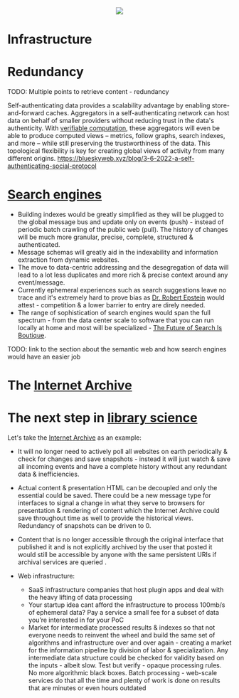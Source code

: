 <div style="text-align: center;">
    <img src="https://png.pngitem.com/pimgs/s/207-2073499_translate-platform-from-english-to-spanish-work-in.png">
</div>


<!-- # Infrastructure improvements -->

# Infrastructure

# Redundancy

TODO: Multiple points to retrieve content - redundancy

Self-authenticating data provides a scalability advantage by enabling store-and-forward caches. Aggregators in a self-authenticating network can host data on behalf of smaller providers without reducing trust in the data's authenticity. With [verifiable computation](https://en.wikipedia.org/wiki/Verifiable_computing), these aggregators will even be able to produce computed views – metrics, follow graphs, search indexes, and more – while still preserving the trustworthiness of the data. This topological flexibility is key for creating global views of activity from many different origins.
https://blueskyweb.xyz/blog/3-6-2022-a-self-authenticating-social-protocol



# [Search engines](https://scribe.rip/p/what-every-software-engineer-should-know-about-search-27d1df99f80d)

- Building indexes would be greatly simplified as they will be plugged to the global message bus and update only on events (push) - instead of periodic batch crawling of the public web (pull). The history of changes will be much more granular, precise, complete, structured & authenticated.
- Message schemas will greatly aid in the indexability and information extraction from dynamic websites.
- The move to data-centric addressing and the desegregation of data will lead to a lot less duplicates and more rich & precise context around any event/message.
- Currently ephemeral experiences such as search suggestions leave no trace and it's extremely hard to prove bias as [Dr. Robert Epstein](https://en.wikipedia.org/wiki/Robert_Epstein#Contributions_to_Internet_Studies) would attest - competition & a lower barrier to entry are direly needed.
- The range of sophistication of search engines would span the full spectrum - from the data center scale to software that you can run locally at home and most will be specialized - [The Future of Search Is Boutique](https://future.a16z.com/the-future-of-search-is-boutique).

TODO: link to the section about the semantic web and how search engines would have an easier job

<!-- There will be multiple competing versions of something like Google's Page Rank algorithm on this global dataset. -->

# The [Internet Archive](https://en.wikipedia.org/wiki/Internet_Archive)

# The next step in [library science](https://en.wikipedia.org/wiki/Library_science)

<!-- The archivability of the web will be greatly improved - fighting back the [sand mandala](https://en.wikipedia.org/wiki/Sand_mandala) effect due to the current [host-centric](host_centric.md) web. -->

Let's take the [Internet Archive](https://en.wikipedia.org/wiki/Internet_Archive) as an example:

- It will no longer need to actively poll all websites on earth periodically & check for changes and save snapshots - instead it will just watch & save all incoming events and have a complete history without any redundant data & inefficiencies.
- Actual content & presentation HTML can be decoupled and only the essential could be saved. There could be a new message type for interfaces to signal a change in what they serve to browsers for presentation & rendering of content which the Internet Archive could save throughout time as well to provide the historical views. Redundancy of snapshots can be driven to 0.
- Content that is no longer accessible through the original interface that published it and is not explicitly archived by the user that posted it would still be accessible by anyone with the same persistent URIs if archival services are queried <!-- - even though they won't be directly linked to the interface/user IDs -->.






- Web infrastructure:
    - SaaS infrastructure companies that host plugin apps and deal with the heavy lifting of data processing
    - Your startup idea cant afford the infrastructure to process 100mb/s of ephemeral data? Pay a service a small fee for a subset of data you’re interested in for your PoC
    - Market for intermediate processed results & indexes so that not everyone needs to reinvent the wheel and build the same set of algorithms and infrastructure over and over again - creating a market for the information pipeline by division of labor & specialization. Any intermediate data structure could be checked for validity based on the inputs - albeit slow. Test but verify - opaque processing rules. No more algorithmic black boxes. Batch processing - web-scale services do that all the time and plenty of work is done on results that are minutes or even hours outdated


<!-- Networking can gradually evolve as it is orthogonal to the actual identities and anchoring of content. -->

